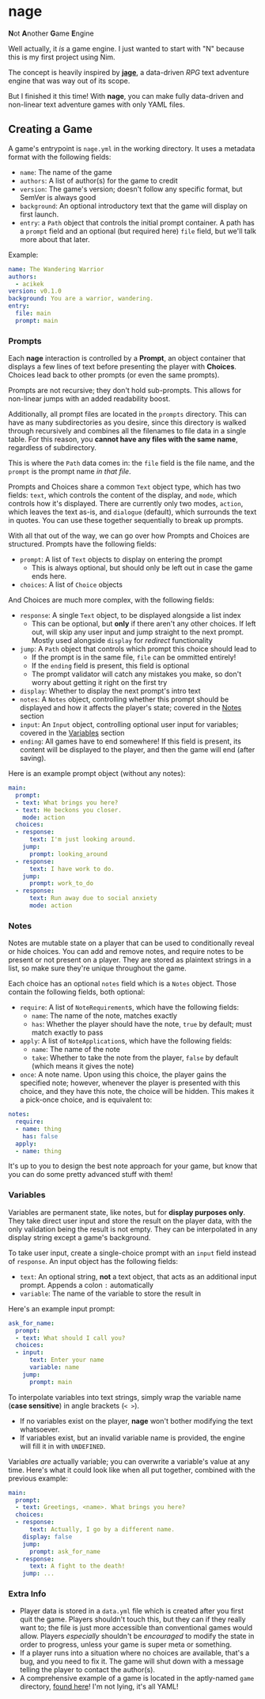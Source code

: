 # nage

**N**ot **A**nother **G**ame **E**ngine

Well actually, it *is* a game engine. I just wanted to start with "N" because this is my first project using Nim.

The concept is heavily inspired by **[jage](https://github.com/acikek/jage)**, a data-driven *RPG* text adventure engine that was way out of its scope.

But I finished it this time! With **nage**, you can make fully data-driven and non-linear text adventure games with only YAML files.

## Creating a Game

A game's entrypoint is `nage.yml` in the working directory. It uses a metadata format with the following fields:

- `name`: The name of the game
- `authors`: A list of author(s) for the game to credit
- `version`: The game's version; doesn't follow any specific format, but SemVer is always good
- `background`: An optional introductory text that the game will display on first launch.
- `entry`: a `Path` object that controls the initial prompt container. A path has a `prompt` field and an optional (but required here) `file` field, but we'll talk more about that later.

Example:

```yml
name: The Wandering Warrior
authors:
  - acikek
version: v0.1.0
background: You are a warrior, wandering.
entry:
  file: main
  prompt: main
```

### Prompts

Each **nage** interaction is controlled by a **Prompt**, an object container that displays a few lines of text before presenting the player with **Choices**. Choices lead back to other prompts (or even the same prompts).

Prompts are not recursive; they don't hold sub-prompts. This allows for non-linear jumps with an added readability boost.

Additionally, all prompt files are located in the `prompts` directory. This can have as many subdirectories as you desire, since this directory is walked through recursively and combines all the filenames to file data in a single table. For this reason, you **cannot have any files with the same name**, regardless of subdirectory.

This is where the `Path` data comes in: the `file` field is the file name, and the `prompt` is the prompt name *in that file*.

Prompts and Choices share a common `Text` object type, which has two fields: `text`, which controls the content of the display, and `mode`, which controls how it's displayed. There are currently only two modes, `action`, which leaves the text as-is, and `dialogue` (default), which surrounds the text in quotes. You can use these together sequentially to break up prompts.

With all that out of the way, we can go over how Prompts and Choices are structured. Prompts have the following fields:

- `prompt`: A list of `Text` objects to display on entering the prompt
  - This is always optional, but should only be left out in case the game ends here.
- `choices`: A list of `Choice` objects

And Choices are much more complex, with the following fields:

- `response`: A single `Text` object, to be displayed alongside a list index
  - This can be optional, but **only** if there aren't any other choices. If left out, will skip any user input and jump straight to the next prompt. Mostly used alongside `display` for *redirect* functionality
- `jump`: A `Path` object that controls which prompt this choice should lead to
  - If the prompt is in the same file, `file` can be ommitted entirely!
  - If the `ending` field is present, this field is optional
  - The prompt validator will catch any mistakes you make, so don't worry about getting it right on the first try
- `display`: Whether to display the next prompt's intro text
- `notes`: A `Notes` object, controlling whether this prompt should be displayed and how it affects the player's state; covered in the [Notes](#Notes) section
- `input`: An `Input` object, controlling optional user input for variables; covered in the [Variables](#Variables) section
- `ending`: All games have to end somewhere! If this field is present, its content will be displayed to the player, and then the game will end (after saving).

Here is an example prompt object (without any notes):

```yml
main:
  prompt:
  - text: What brings you here?
  - text: He beckons you closer.
    mode: action
  choices:
  - response: 
      text: I'm just looking around.
    jump:
      prompt: looking_around
  - response: 
      text: I have work to do.
    jump:
      prompt: work_to_do
  - response:
      text: Run away due to social anxiety
      mode: action
```

### Notes

Notes are mutable state on a player that can be used to conditionally reveal or hide choices. You can add and remove notes, and require notes to be present or not present on a player. They are stored as plaintext strings in a list, so make sure they're unique throughout the game.

Each choice has an optional `notes` field which is a `Notes` object. Those contain the following fields, both optional:

- `require`: A list of `NoteRequirement`s, which have the following fields:
  - `name`: The name of the note, matches exactly
  - `has`: Whether the player should have the note, `true` by default; must match exactly to pass
- `apply`: A list of `NoteApplication`s, which have the following fields:
  - `name`: The name of the note
  - `take`: Whether to take the note from the player, `false` by default (which means it gives the note)
- `once`: A note name. Upon using this choice, the player gains the specified note; however, whenever the player is presented with this choice, and they have this note, the choice will be hidden. This makes it a pick-once choice, and is equivalent to:

```yml
notes:
  require:
  - name: thing
    has: false
  apply:
  - name: thing
```

It's up to you to design the best note approach for your game, but know that you can do some pretty advanced stuff with them!

### Variables

Variables are permanent state, like notes, but for **display purposes only**. They take direct user input and store the result on the player data, with the only validation being the result is not empty. They can be interpolated in any display string except a game's background.

To take user input, create a single-choice prompt with an `input` field instead of `response`. An input object has the following fields:

- `text`: An optional string, **not** a text object, that acts as an additional input prompt. Appends a colon `:` automatically
- `variable`: The name of the variable to store the result in

Here's an example input prompt:

```yml
ask_for_name:
  prompt:
  - text: What should I call you?
  choices:
  - input:
      text: Enter your name
      variable: name
    jump:
      prompt: main
```

To interpolate variables into text strings, simply wrap the variable name (**case sensitive**) in angle brackets (`< >`).

- If no variables exist on the player, **nage** won't bother modifying the text whatsoever.
- If variables exist, but an invalid variable name is provided, the engine will fill it in with `UNDEFINED`.

Variables *are* actually variable; you can overwrite a variable's value at any time. Here's what it could look like when all put together, combined with the previous example:

```yml
main:
  prompt: 
  - text: Greetings, <name>. What brings you here?
  choices:
  - response:
      text: Actually, I go by a different name.
    display: false
    jump:
      prompt: ask_for_name
  - response:
      text: A fight to the death!
    jump: ...
```

### Extra Info

- Player data is stored in a `data.yml` file which is created after you first quit the game. Players shouldn't touch this, but they can if they really want to; the file is just more accessible than conventional games would allow. Players *especially* shouldn't be *encouraged* to modify the state in order to progress, unless your game is super meta or something.
- If a player runs into a situation where no choices are available, that's a bug, and you need to fix it. The game will shut down with a message telling the player to contact the author(s).
- A comprehensive example of a game is located in the aptly-named `game` directory, [found here](https://github.com/acikek/nage/game)! I'm not lying, it's all YAML!